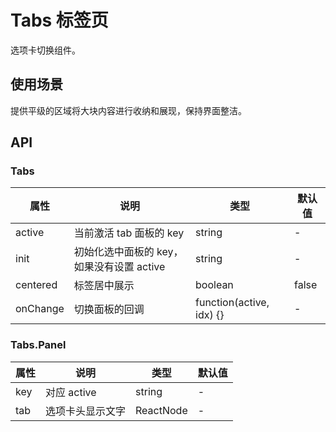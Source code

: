 # Tabs 标签页
选项卡切换组件。

## 使用场景
提供平级的区域将大块内容进行收纳和展现，保持界面整洁。

## API
### Tabs
属性 | 说明 | 类型 | 默认值
---|---|---|---
active | 当前激活 tab 面板的 key | string | -
init | 初始化选中面板的 key，如果没有设置 active | string | -
centered | 标签居中展示 | boolean | false
onChange | 切换面板的回调 | function(active, idx) {} | -

### Tabs.Panel
属性 | 说明 | 类型 | 默认值
---|---|---|---
key | 对应 active | string | -
tab | 选项卡头显示文字 | ReactNode | -
